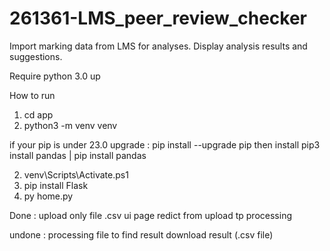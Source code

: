 # 261361-LMS_peer_review_checker

Import marking data from LMS for analyses. Display analysis results and suggestions.

Require
python 3.0 up

How to run

1. cd app
2. python3 -m venv venv

if your pip is under 23.0
upgrade : pip install --upgrade pip
then install
pip3 install pandas | pip install pandas

2. venv\Scripts\Activate.ps1
3. pip install Flask
4. py home.py

Done :
upload only file .csv
ui page
redict from upload tp processing

undone :
processing file to find result
download result (.csv file)
